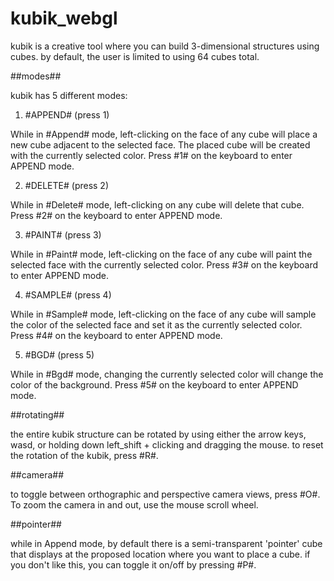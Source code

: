 # kubik_webgl
kubik is a creative tool where you can build 3-dimensional structures using cubes. by default, the user is limited to using 64 cubes total.

##modes##

kubik has 5 different modes:

1. #APPEND# (press 1)

While in #Append# mode, left-clicking on the face of any cube will place a new cube adjacent to the selected face.
The placed cube will be created with the currently selected color.
Press #1# on the keyboard to enter APPEND mode.

2. #DELETE# (press 2)

While in #Delete# mode, left-clicking on any cube will delete that cube.
Press #2# on the keyboard to enter APPEND mode.

3. #PAINT# (press 3)

While in #Paint# mode, left-clicking on the face of any cube will paint the selected face with the currently selected color.
Press #3# on the keyboard to enter APPEND mode.

4. #SAMPLE# (press 4)

While in #Sample# mode, left-clicking on the face of any cube will sample the color of the selected face and set it as the currently selected color.
Press #4# on the keyboard to enter APPEND mode.

5. #BGD# (press 5)

While in #Bgd# mode, changing the currently selected color will change the color of the background.
Press #5# on the keyboard to enter APPEND mode.

##rotating##

the entire kubik structure can be rotated by using either the arrow keys, wasd, or holding down left_shift + clicking and dragging the mouse.
to reset the rotation of the kubik, press #R#.

##camera##

to toggle between orthographic and perspective camera views, press #O#. To zoom the camera in and out, use the mouse scroll wheel.

##pointer##

while in Append mode, by default there is a semi-transparent 'pointer' cube that displays at the proposed location where you want to place a cube.
if you don't like this, you can toggle it on/off by pressing #P#.